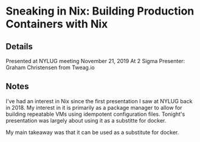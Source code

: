 # Sneaking in Nix: Building Production Containers with Nix

## Details

Presented at NYLUG meeting
November 21, 2019
At 2 Sigma
Presenter: Graham Christensen from Tweag.io

## Notes

I've had an interest in Nix since the first presentation I saw at NYLUG back in 2018. My interest in it is primarily as a package manager to allow for building repeatable VMs using idempotent configuration files. Tonight's presentation was largely about using it as a substitte for docker.

My main takeaway was that it can be used as a substitute for docker.
